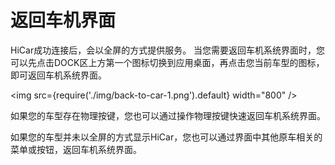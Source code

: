 # 返回车机界面

HiCar成功连接后，会以全屏的方式提供服务。
当您需要返回车机系统界面时，您可以先点击DOCK区上方第一个图标切换到应用桌面，再点击您当前车型的图标，即可返回车机系统界面。


<img
    src={require('./img/back-to-car-1.png').default}
    width="800" 
/>


如果您的车型存在物理按键，您也可以通过操作物理按键快速返回车机系统界面。

如果您的车型并未以全屏的方式显示HiCar，您也可以通过界面中其他原车相关的菜单或按钮，返回车机系统界面。